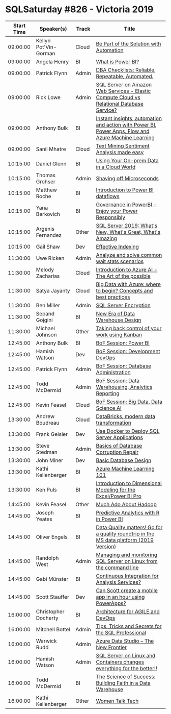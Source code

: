 # SQLSaturday #826 - Victoria 2019
Start Time|Speaker(s)|Track|Title
---|---|---|---
09:00:00|Kellyn Pot'Vin-Gorman|Cloud|[Be Part of the Solution with Automation](86700.md)
09:00:00|Angela Henry|BI|[What is Power BI?](86796.md)
09:00:00|Patrick Flynn|Admin|[DBA Checklists: Reliable, Repeatable,  Automated.](87306.md)
09:00:00|Rick Lowe|Admin|[SQL Server on Amazon Web Services - Elastic Compute Cloud vs Relational Database Service?](88141.md)
09:00:00|Anthony Bulk|BI|[Instant insights, automation and action with Power BI, Power Apps, Flow and Azure Machine Learning](88666.md)
09:00:00|Sanil Mhatre|Cloud|[Text Mining  Sentiment Analysis made easy](89714.md)
10:15:00|Daniel Glenn|BI|[Using Your On-prem Data in a Cloud World](86787.md)
10:15:00|Thomas Grohser|Admin|[Shaving off Microseconds](86800.md)
10:15:00|Matthew Roche|BI|[Introduction to Power BI dataflows](87434.md)
10:15:00|Yana Berkovich|BI|[Governance in PowerBI - Enjoy your Power Responsibly](87751.md)
10:15:00|Argenis Fernandez|Other|[SQL Server 2019: What's New, What's Great, What's Amazing](88662.md)
10:15:00|Gail Shaw|Dev|[Effective Indexing](88754.md)
11:30:00|Uwe Ricken|Admin|[Analyze and solve common wait stats scenarios](87791.md)
11:30:00|Melody Zacharias|Cloud|[Introduction to Azure AI - The Art of the possible](87917.md)
11:30:00|Satya Jayanty|Cloud|[Big Data with Azure: where to begin? Concepts and best practices](88387.md)
11:30:00|Ben Miller|Admin|[SQL Server Encryption](88475.md)
11:30:00|Sepand Gojgini|BI|[New Era of Data Warehouse Design](89336.md)
11:30:00|Michael Johnson|Other|[Taking back control of your work using Kanban](89653.md)
12:45:00|Anthony Bulk|BI|[BoF Session: Power BI](91406.md)
12:45:00|Hamish Watson|Dev|[BoF Session: Development  DevOps](91407.md)
12:45:00|Patrick Flynn|Admin|[BoF Session: Database Administration](91408.md)
12:45:00|Todd McDermid|Admin|[BoF Session: Data Warehousing, Analytics  Reporting](91409.md)
12:45:00|Kevin Feasel|Cloud|[BoF Session: Big Data, Data Science  AI](91410.md)
13:30:00|Andrew Boudreau|Cloud|[DataBricks, modern data transformation](86912.md)
13:30:00|Frank Geisler|Dev|[Use Docker to Deploy SQL Server Applications](87079.md)
13:30:00|Steve Stedman|Admin|[Basics of Database Corruption Repair](87111.md)
13:30:00|John Miner|Dev|[Basic Database Design](87898.md)
13:30:00|Kathi Kellenberger|BI|[Azure Machine Learning 101](88097.md)
13:30:00|Ken Puls|BI|[Introduction to Dimensional Modeling for the Excel/Power BI Pro](89056.md)
14:45:00|Kevin Feasel|Other|[Much Ado About Hadoop](86763.md)
14:45:00|Joseph Yeates|BI|[Predictive Analytics with R in Power BI](86888.md)
14:45:00|Oliver Engels|BI|[Data Quality matters! Go for a quality roundtrip in the MS data platform (2019 Version)](87083.md)
14:45:00|Randolph West|Admin|[Managing and monitoring SQL Server on Linux from the command line](88443.md)
14:45:00|Gabi Münster|BI|[Continuous Integration for Analysis Services?](88498.md)
14:45:00|Scott Stauffer|Dev|[Can Scott create a mobile app in an hour using PowerApps?](90909.md)
16:00:00|Christopher Docherty|BI|[Architecture for AGILE and DevOps](86626.md)
16:00:00|Mitchell Bottel|Admin|[Tips, Tricks and Secrets for the SQL Professional](87773.md)
16:00:00|Warwick Rudd|Admin|[Azure Data Studio – The New Frontier](87818.md)
16:00:00|Hamish Watson|Admin|[SQL Server on Linux and Containers changes everything for the better!!](88263.md)
16:00:00|Todd McDermid|BI|[The Science of Success: Building Faith in a Data Warehouse](90802.md)
16:00:00|Kathi Kellenberger|Other|[Women Talk Tech](91276.md)

